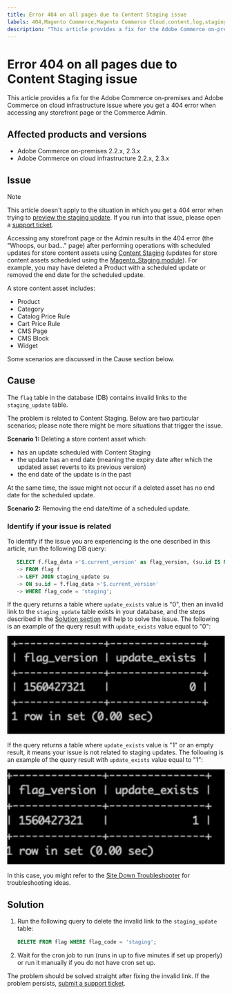 ```yaml
---
title: Error 404 on all pages due to Content Staging issue
labels: 404,Magento Commerce,Magento Commerce Cloud,content,log,staging,troubleshooting,Adobe Commerce,cloud infrastructure,on-premises,2.2,2.3
description: "This article provides a fix for the Adobe Commerce on-premises and Adobe Commerce on cloud infrastructure issue where you get a 404 error when accessing any storefront page or the Commerce Admin."
---
```


# Error 404 on all pages due to Content Staging issue

This article provides a fix for the Adobe Commerce on-premises and Adobe Commerce on cloud infrastructure issue where you get a 404 error when accessing any storefront page or the Commerce Admin.

## Affected products and versions

* Adobe Commerce on-premises 2.2.x, 2.3.x
* Adobe Commerce on cloud infrastructure 2.2.x, 2.3.x

## Issue

>[!NOTE]
>
>This article doesn't apply to the situation in which you get a 404 error when trying to [preview the staging update](https://docs.magento.com/user-guide/cms/content-staging-scheduled-update.html#preview-the-scheduled-change). If you run into that issue, please open a [support ticket](https://support.magento.com/hc/en-us/articles/360000913794#submit-ticket).

Accessing any storefront page or the Admin results in the 404 error (the "Whoops, our bad..." page) after performing operations with scheduled updates for store content assets using [Content Staging](http://docs.magento.com/m2/ee/user_guide/cms/content-staging.html) (updates for store content assets scheduled using the [Magento\_Staging module](http://devdocs.magento.com/guides/v2.2/mrg/ee/Staging.html)). For example, you may have deleted a Product with a scheduled update or removed the end date for the scheduled update.

A store content asset includes:

* Product
* Category
* Catalog Price Rule
* Cart Price Rule
* CMS Page
* CMS Block
* Widget

Some scenarios are discussed in the Cause section below.

## Cause

The `flag` table in the database (DB) contains invalid links to the `staging_update` table.

The problem is related to Content Staging. Below are two particular scenarios; please note there might be more situations that trigger the issue.

 **Scenario 1:** Deleting a store content asset which:

* has an update scheduled with Content Staging
* the update has an end date (meaning the expiry date after which the updated asset reverts to its previous version)
* the end date of the update is in the past

At the same time, the issue might not occur if a deleted asset has no end date for the scheduled update.

 **Scenario 2:** Removing the end date/time of a scheduled update.

### Identify if your issue is related

To identify if the issue you are experiencing is the one described in this article, run the following DB query:

```sql
   SELECT f.flag_data >'$.current_version' as flag_version, (su.id IS NOT NULL) as update_exists
   -> FROM flag f
   -> LEFT JOIN staging_update su
   -> ON su.id = f.flag_data >'$.current_version'
   -> WHERE flag_code = 'staging';
```

If the query returns a table where `update_exists` value is "0", then an invalid link to the `staging_update` table exists in your database, and the steps described in the [Solution section](#solution) will help to solve the issue. The following is an example of the query result with `update_exists` value equal to "0":

![update_exists_0.png](assets/update_exists_0.png)

If the query returns a table where `update_exists` value is "1" or an empty result, it means your issue is not related to staging updates. The following is an example of the query result with `update_exists` value equal to "1":

![updates_exist_1.png](assets/updates_exist_1.png)

In this case, you might refer to the [Site Down Troubleshooter](https://support.magento.com/hc/en-us/articles/360029351531) for troubleshooting ideas.

## Solution

1. Run the following query to delete the invalid link to the `staging_update` table:

   ```sql
   DELETE FROM flag WHERE flag_code = 'staging';
   ```

1. Wait for the cron job to run (runs in up to five minutes if set up properly) or run it manually if you do not have cron set up.

The problem should be solved straight after fixing the invalid link. If the problem persists, [submit a support ticket](https://support.magento.com/hc/en-us/articles/360000913794#submit-ticket). 

